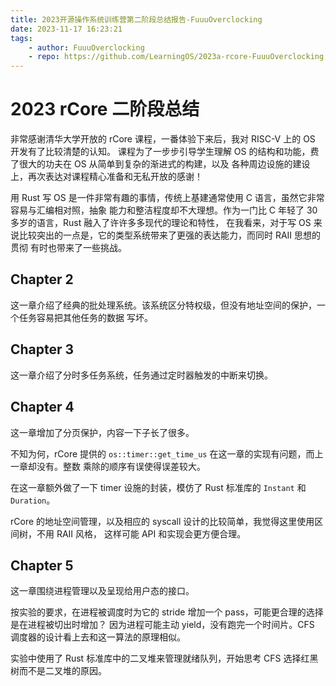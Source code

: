 ```yaml
---
title: 2023开源操作系统训练营第二阶段总结报告-FuuuOverclocking
date: 2023-11-17 16:23:21
tags:
    - author: FuuuOverclocking
    - repo: https://github.com/LearningOS/2023a-rcore-FuuuOverclocking
---
```


# 2023 rCore 二阶段总结

非常感谢清华大学开放的 rCore 课程，一番体验下来后，我对 RISC-V 上的 OS 开发有了比较清楚的认知。
课程为了一步步引导学生理解 OS 的结构和功能，费了很大的功夫在 OS 从简单到复杂的渐进式的构建，以及
各种周边设施的建设上，再次表达对课程精心准备和无私开放的感谢！

用 Rust 写 OS 是一件非常有趣的事情，传统上基建通常使用 C 语言，虽然它非常容易与汇编相对照，抽象
能力和整洁程度却不大理想。作为一门比 C 年轻了 30 多岁的语言，Rust 融入了许许多多现代的理论和特性，
在我看来，对于写 OS 来说比较突出的一点是，它的类型系统带来了更强的表达能力，而同时 RAII 思想的贯彻
有时也带来了一些挑战。

## Chapter 2

这一章介绍了经典的批处理系统。该系统区分特权级，但没有地址空间的保护，一个任务容易把其他任务的数据
写坏。

## Chapter 3

这一章介绍了分时多任务系统，任务通过定时器触发的中断来切换。

## Chapter 4

这一章增加了分页保护，内容一下子长了很多。

不知为何，rCore 提供的 `os::timer::get_time_us` 在这一章的实现有问题，而上一章却没有。整数
乘除的顺序有误使得误差较大。

在这一章额外做了一下 timer 设施的封装，模仿了 Rust 标准库的 `Instant` 和 `Duration`。

rCore 的地址空间管理，以及相应的 syscall 设计的比较简单，我觉得这里使用区间树，不用 RAII 风格，
这样可能 API 和实现会更方便合理。

## Chapter 5

这一章围绕进程管理以及呈现给用户态的接口。

按实验的要求，在进程被调度时为它的 stride 增加一个 pass，可能更合理的选择是在进程被切出时增加？
因为进程可能主动 yield，没有跑完一个时间片。CFS 调度器的设计看上去和这一算法的原理相似。

实验中使用了 Rust 标准库中的二叉堆来管理就绪队列，开始思考 CFS 选择红黑树而不是二叉堆的原因。
